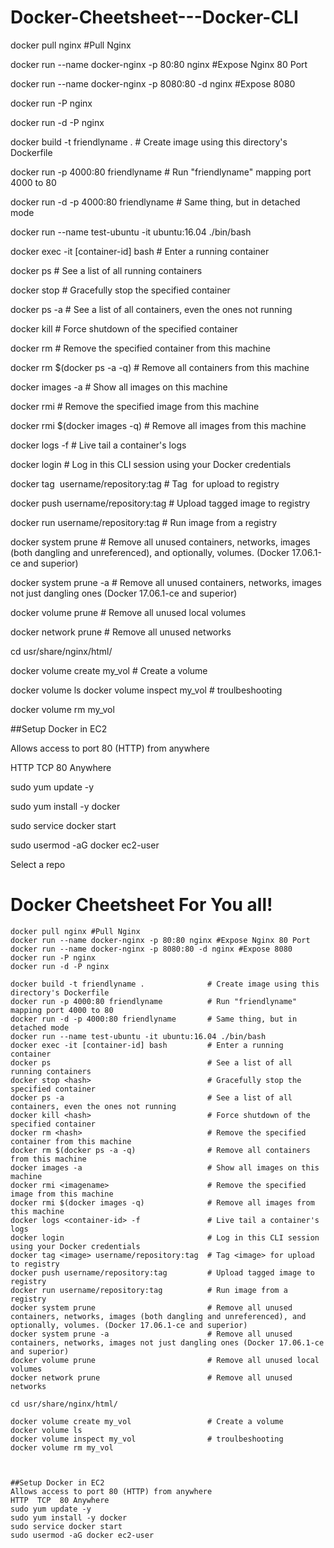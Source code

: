 # Docker-Cheetsheet---Docker-CLI


docker pull nginx #Pull Nginx

docker run --name docker-nginx -p 80:80 nginx #Expose Nginx 80 Port

docker run --name docker-nginx -p 8080:80 -d nginx #Expose 8080

docker run -P nginx

docker run -d -P nginx

docker build -t friendlyname .              # Create image using this directory's Dockerfile

docker run -p 4000:80 friendlyname          # Run "friendlyname" mapping port 4000 to 80

docker run -d -p 4000:80 friendlyname       # Same thing, but in detached mode

docker run --name test-ubuntu -it ubuntu:16.04 ./bin/bash 

docker exec -it [container-id] bash         # Enter a running container

docker ps                                   # See a list of all running containers

docker stop <hash>                          # Gracefully stop the specified container
  
docker ps -a                                # See a list of all containers, even the ones not running
  
docker kill <hash>                          # Force shutdown of the specified container
  
docker rm <hash>                            # Remove the specified container from this machine
  
docker rm $(docker ps -a -q)                # Remove all containers from this machine
  
docker images -a                            # Show all images on this machine
  
docker rmi <imagename>                      # Remove the specified image from this machine
  
docker rmi $(docker images -q)              # Remove all images from this machine
  
docker logs <container-id> -f               # Live tail a container's logs
  
docker login                                # Log in this CLI session using your Docker credentials
  
docker tag <image> username/repository:tag  # Tag <image> for upload to registry
  
docker push username/repository:tag         # Upload tagged image to registry
  
docker run username/repository:tag          # Run image from a registry
  
docker system prune                         # Remove all unused containers, networks, images (both dangling and unreferenced), and optionally, volumes. (Docker 17.06.1-ce and superior)
  
  
docker system prune -a                      # Remove all unused containers, networks, images not just dangling ones (Docker 17.06.1-ce and superior)
  
docker volume prune                         # Remove all unused local volumes
  
docker network prune                        # Remove all unused networks
  

cd usr/share/nginx/html/

docker volume create my_vol                 # Create a volume
  
docker volume ls
docker volume inspect my_vol                # troulbeshooting
  
docker volume rm my_vol
  



##Setup Docker in EC2
  
Allows access to port 80 (HTTP) from anywhere
  
HTTP  TCP  80 Anywhere
  
sudo yum update -y
  
sudo yum install -y docker
  
sudo service docker start
  
sudo usermod -aG docker ec2-user
  
Select a repo
 
  
  
Docker Cheetsheet For You all!
==

```bash=
docker pull nginx #Pull Nginx
docker run --name docker-nginx -p 80:80 nginx #Expose Nginx 80 Port
docker run --name docker-nginx -p 8080:80 -d nginx #Expose 8080
docker run -P nginx
docker run -d -P nginx
```

```bash=
docker build -t friendlyname .              # Create image using this directory's Dockerfile
docker run -p 4000:80 friendlyname          # Run "friendlyname" mapping port 4000 to 80
docker run -d -p 4000:80 friendlyname       # Same thing, but in detached mode
docker run --name test-ubuntu -it ubuntu:16.04 ./bin/bash 
docker exec -it [container-id] bash         # Enter a running container
docker ps                                   # See a list of all running containers
docker stop <hash>                          # Gracefully stop the specified container
docker ps -a                                # See a list of all containers, even the ones not running
docker kill <hash>                          # Force shutdown of the specified container
docker rm <hash>                            # Remove the specified container from this machine
docker rm $(docker ps -a -q)                # Remove all containers from this machine
docker images -a                            # Show all images on this machine
docker rmi <imagename>                      # Remove the specified image from this machine
docker rmi $(docker images -q)              # Remove all images from this machine
docker logs <container-id> -f               # Live tail a container's logs
docker login                                # Log in this CLI session using your Docker credentials
docker tag <image> username/repository:tag  # Tag <image> for upload to registry
docker push username/repository:tag         # Upload tagged image to registry
docker run username/repository:tag          # Run image from a registry
docker system prune                         # Remove all unused containers, networks, images (both dangling and unreferenced), and optionally, volumes. (Docker 17.06.1-ce and superior)
docker system prune -a                      # Remove all unused containers, networks, images not just dangling ones (Docker 17.06.1-ce and superior)
docker volume prune                         # Remove all unused local volumes
docker network prune                        # Remove all unused networks

cd usr/share/nginx/html/

docker volume create my_vol                 # Create a volume
docker volume ls
docker volume inspect my_vol                # troulbeshooting
docker volume rm my_vol



##Setup Docker in EC2
Allows access to port 80 (HTTP) from anywhere
HTTP  TCP  80 Anywhere
sudo yum update -y
sudo yum install -y docker
sudo service docker start
sudo usermod -aG docker ec2-user
```
